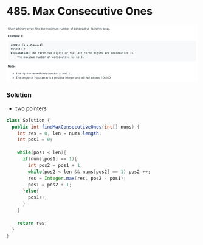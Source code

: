 # 485. Max Consecutive Ones

![485%20Max%20Consecutive%20Ones%20b4fb47fcc0e04c60abc5a45651f0a450/Untitled.png](485%20Max%20Consecutive%20Ones%20b4fb47fcc0e04c60abc5a45651f0a450/Untitled.png)

### Solution

- two pointers

```java
class Solution {
  public int findMaxConsecutiveOnes(int[] nums) {
    int res = 0, len = nums.length;
    int pos1 = 0;

    while(pos1 < len){
      if(nums[pos1] == 1){
        int pos2 = pos1 + 1;
        while(pos2 < len && nums[pos2] == 1) pos2 ++;
        res = Integer.max(res, pos2 - pos1);
        pos1 = pos2 + 1;
      }else{
        pos1++;
      }
    }

    return res;
  }
}
```